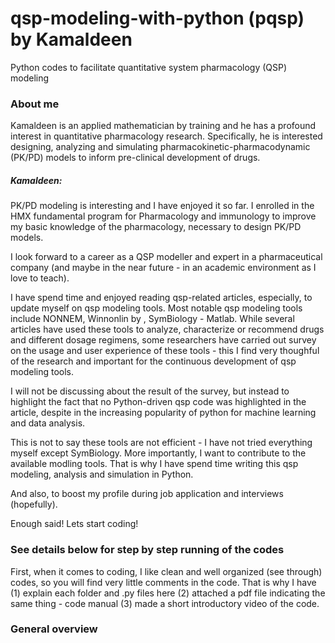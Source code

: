 # qsp-modeling-with-python (pqsp) by Kamaldeen
Python codes to facilitate quantitative system pharmacology (QSP) modeling

### About me

Kamaldeen is an applied mathematician by training and he has a profound interest in quantitative pharmacology research. Specifically, he is interested designing, analyzing and simulating pharmacokinetic-pharmacodynamic (PK/PD) models to inform pre-clinical development of drugs.

##### Kamaldeen:
PK/PD modeling is interesting and I have enjoyed it so far. I enrolled in the HMX fundamental program for Pharmacology and immunology to improve my basic knowledge of the pharmacology, necessary to design PK/PD models.

I look forward to a career as a QSP modeller and expert in a pharmaceutical company (and maybe in the near future - in an academic environment as I love to teach).

I have spend time and enjoyed reading qsp-related articles, especially, to update myself on qsp modeling tools. Most notable qsp modeling tools include NONNEM, Winnonlin by , SymBiology - Matlab. While several articles have used these tools to analyze, characterize or recommend drugs and different dosage regimens, some researchers have carried out survey on the usage and user experience of these tools - this I find very thoughful of the research and important for the continuous development of qsp modeling tools.

I will not be discussing about the result of the survey, but instead to highlight the fact that no Python-driven qsp code was highlighted in the article, despite in the increasing popularity of python for machine learning and data analysis.

This is not to say these tools are not efficient - I have not tried everything myself except SymBiology. More importantly, I want to contribute to the available modling tools. That is why I have spend time writing this qsp modeling, analysis and simulation in Python.

And also, to boost my profile during job application and interviews (hopefully).

Enough said! Lets start coding!


### See details below for step by step running of the codes

First, when it comes to coding, I like clean and well organized (see through) codes, so you will find very little comments in the code. That is why I have (1) explain each folder and .py files here (2) attached a pdf file indicating the same thing - code manual (3) made a short introductory video of the code.

### General overview

